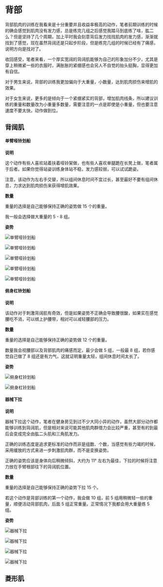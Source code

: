 # 背部

背部肌肉的训练在我看来是十分重要并且收益率极高的动作，笔者前期训练的时候的确会感觉到肌肉没有发力感，总是练完几组之后感觉我踏马到底练了啥，肱二么？但是坚持了几个周期，加上平时我会刻意背后发力找找肌肉的发力感，渐渐就找到了感觉，现在虽然背阔还是只起步阶段，但是练完几组的时候已经有了痛感，说明方向是找对了。

收回感受，笔者来看，一个厚实宽阔的背阔肌能够为自己的形象加分不少，尤其是穿上稍微紧一些的衣服时，满胀胀的紧绷感也会另人不自觉的抬头挺胸，显得更加有自信。

对于男生来说，背部的训练我更加偏向于大重量，小数量，达到肌肉损伤来增肌的效果。

对于女生来说，更多的是倾向于一个紧绷紧实的背部，增加肌肉线条，所以建议训练的重量和数量改为小重量多数量，需要注意的一点是即使是小重量，但也要注意速度不要太快，动作做到位。

## 背阔肌

#### 单臂哑铃划船

**说明**

这个动作有些人喜欢站着扶着哑铃架做，也有些人喜欢单腿跪在长凳上做，笔者属于后者。如果你觉得站姿训练身体站不稳，发力感较弱，可以试试跪姿。

注意，该动作为左右手交替，所以组间休息时间不宜过长，甚至最好不要有组间休息，力求达到肌肉损伤来获得增肌效果。

**数量**

重量的选择是自己能够保持正确的姿势做 15 个的重量。

我一般会选择做大重量的 5 - 8 组。

**姿势**

![单臂哑铃划船](https://pic2.zhimg.com/80/v2-7c707df961c589b1eab308e57acfb4f1_hd.jpg)

![单臂哑铃划船](https://pic2.zhimg.com/80/v2-0f0f038291433be11496ab75f1b4b17d_hd.jpg)

![单臂哑铃划船](https://www.jianshen8.com/uploads/allimg/130723/2_130723110349_5.jpg)

![单臂哑铃划船](https://www.jianshen8.com/uploads/allimg/130723/2_130723110349_2.jpg)

![单臂哑铃划船](https://www.jianshen8.com/uploads/allimg/130723/2_130723110349_3.jpg)

#### 俯身杠铃划船

**说明**

该动作对于刺激背阔肌有奇效，但是如果姿势不正确会导致腰很酸，如果实在感觉腰吃不消，可以绑上护腰带，相对可以减轻腰部的压力。

**数量**

重量的选择是自己能够保持正确的姿势做 12 个的重量。

数量我会视腰部以及背部肌肉的痛感而定，最少会做 5 组，一般最 8 组，若你感觉自己做了 8 组还是有力气，这就证明重量太轻，组间休息时间太长了。

**姿势**

![俯身杠铃划船](https://pic3.zhimg.com/80/v2-78d09cb5ca23fb25e018afb118b92236_hd.jpg)

![俯身杠铃划船](https://pic3.zhimg.com/80/v2-433792401c498ac47d52fc39b94b7752_hd.jpg)

#### 器械下拉

**说明**

器械下拉这个动作，笔者在健身房见到过不少大同小异的动作，虽然大部分动作都能够训练到背阔肌，但是相对来说可能其他肌肉群借力会比较严重，甚至有的到最后会变成完全由肱二头肌和三角肌发力。

正确的训练态度是追求更标准的动作而非是组数、个数，当感觉有些力竭的时候，采用缓放的方式来进一步刺激肌肉群，而不是变换姿势。

正确的姿势应该是身体向后稍微倾斜，大约为 11° 左右为最佳，下拉的时候将注意力放在手臂根部往下的背阔肌位置。

**数量**

重量的选择是自己能够保持正确的姿势下拉 15 个。

若这个动作是背部训练的第一个动作，我会做 10 组，前 5 组用稍微轻一些的重量，顺便活动背部肌肉，后面 5 组正常重量。正常情况下我都会用大重量练 5 组。

**姿势**

![器械下拉](https://pic4.zhimg.com/80/v2-82c54e28efe0307e2f51713b8ba12ffb_hd.jpg)

![器械下拉](https://pic4.zhimg.com/80/v2-acf84e9a43449f783f946f5808d1c4e7_hd.jpg)

![器械下拉](https://www.jianshen8.com/uploads/allimg/170614/4_170614162449_4.gif)

![器械下拉](https://www.jianshen8.com/uploads/allimg/170614/4_170614163057_1.gif)

## 菱形肌

[器械下拉]: https://github.com/jsjzh/fitness-best-practice/blob/master/%E5%8A%A8%E4%BD%9C%E5%BA%93/%E9%83%A8%E4%BD%8D/05%20-%20%E8%83%8C%E9%83%A8.md#%E5%99%A8%E6%A2%B0%E4%B8%8B%E6%8B%89 '器械下拉'
[俯身杠铃划船]: https://github.com/jsjzh/fitness-best-practice/blob/master/%E5%8A%A8%E4%BD%9C%E5%BA%93/%E9%83%A8%E4%BD%8D/05%20-%20%E8%83%8C%E9%83%A8.md#%E4%BF%AF%E8%BA%AB%E6%9D%A0%E9%93%83%E5%88%92%E8%88%B9 '俯身杠铃划船'
[单臂哑铃划船]: https://github.com/jsjzh/fitness-best-practice/blob/master/%E5%8A%A8%E4%BD%9C%E5%BA%93/%E9%83%A8%E4%BD%8D/05%20-%20%E8%83%8C%E9%83%A8.md#%E5%8D%95%E8%87%82%E5%93%91%E9%93%83%E5%88%92%E8%88%B9 '单臂哑铃划船'
